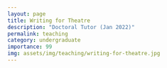 ```yaml
---
layout: page
title: Writing for Theatre
description: "Doctoral Tutor (Jan 2022)"
permalink: teaching
category: undergraduate
importance: 99
img: assets/img/teaching/writing-for-theatre.jpg
---
```

